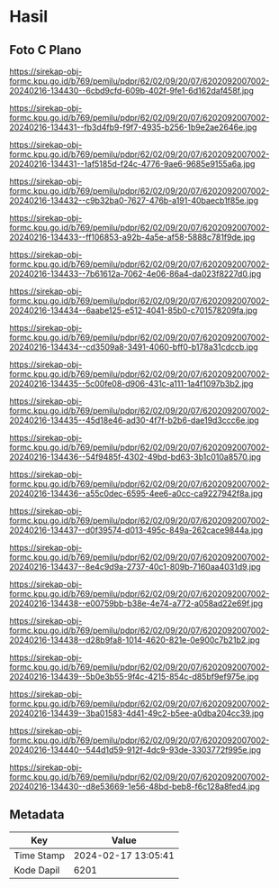 # Hasil

## Foto C Plano

https://sirekap-obj-formc.kpu.go.id/b769/pemilu/pdpr/62/02/09/20/07/6202092007002-20240216-134430--6cbd9cfd-609b-402f-9fe1-6d162daf458f.jpg

https://sirekap-obj-formc.kpu.go.id/b769/pemilu/pdpr/62/02/09/20/07/6202092007002-20240216-134431--fb3d4fb9-f9f7-4935-b256-1b9e2ae2646e.jpg

https://sirekap-obj-formc.kpu.go.id/b769/pemilu/pdpr/62/02/09/20/07/6202092007002-20240216-134431--1af5185d-f24c-4776-9ae6-9685e9155a6a.jpg

https://sirekap-obj-formc.kpu.go.id/b769/pemilu/pdpr/62/02/09/20/07/6202092007002-20240216-134432--c9b32ba0-7627-476b-a191-40baecb1f85e.jpg

https://sirekap-obj-formc.kpu.go.id/b769/pemilu/pdpr/62/02/09/20/07/6202092007002-20240216-134433--ff106853-a92b-4a5e-af58-5888c781f9de.jpg

https://sirekap-obj-formc.kpu.go.id/b769/pemilu/pdpr/62/02/09/20/07/6202092007002-20240216-134433--7b61612a-7062-4e06-86a4-da023f8227d0.jpg

https://sirekap-obj-formc.kpu.go.id/b769/pemilu/pdpr/62/02/09/20/07/6202092007002-20240216-134434--6aabe125-e512-4041-85b0-c701578209fa.jpg

https://sirekap-obj-formc.kpu.go.id/b769/pemilu/pdpr/62/02/09/20/07/6202092007002-20240216-134434--cd3509a8-3491-4060-bff0-b178a31cdccb.jpg

https://sirekap-obj-formc.kpu.go.id/b769/pemilu/pdpr/62/02/09/20/07/6202092007002-20240216-134435--5c00fe08-d906-431c-a111-1a4f1097b3b2.jpg

https://sirekap-obj-formc.kpu.go.id/b769/pemilu/pdpr/62/02/09/20/07/6202092007002-20240216-134435--45d18e46-ad30-4f7f-b2b6-dae19d3ccc6e.jpg

https://sirekap-obj-formc.kpu.go.id/b769/pemilu/pdpr/62/02/09/20/07/6202092007002-20240216-134436--54f9485f-4302-49bd-bd63-3b1c010a8570.jpg

https://sirekap-obj-formc.kpu.go.id/b769/pemilu/pdpr/62/02/09/20/07/6202092007002-20240216-134436--a55c0dec-6595-4ee6-a0cc-ca9227942f8a.jpg

https://sirekap-obj-formc.kpu.go.id/b769/pemilu/pdpr/62/02/09/20/07/6202092007002-20240216-134437--d0f39574-d013-495c-849a-262cace9844a.jpg

https://sirekap-obj-formc.kpu.go.id/b769/pemilu/pdpr/62/02/09/20/07/6202092007002-20240216-134437--8e4c9d9a-2737-40c1-809b-7160aa4031d9.jpg

https://sirekap-obj-formc.kpu.go.id/b769/pemilu/pdpr/62/02/09/20/07/6202092007002-20240216-134438--e00759bb-b38e-4e74-a772-a058ad22e69f.jpg

https://sirekap-obj-formc.kpu.go.id/b769/pemilu/pdpr/62/02/09/20/07/6202092007002-20240216-134438--d28b9fa8-1014-4620-821e-0e900c7b21b2.jpg

https://sirekap-obj-formc.kpu.go.id/b769/pemilu/pdpr/62/02/09/20/07/6202092007002-20240216-134439--5b0e3b55-9f4c-4215-854c-d85bf9ef975e.jpg

https://sirekap-obj-formc.kpu.go.id/b769/pemilu/pdpr/62/02/09/20/07/6202092007002-20240216-134439--3ba01583-4d41-49c2-b5ee-a0dba204cc39.jpg

https://sirekap-obj-formc.kpu.go.id/b769/pemilu/pdpr/62/02/09/20/07/6202092007002-20240216-134440--544d1d59-912f-4dc9-93de-3303772f995e.jpg

https://sirekap-obj-formc.kpu.go.id/b769/pemilu/pdpr/62/02/09/20/07/6202092007002-20240216-134430--d8e53669-1e56-48bd-beb8-f6c128a8fed4.jpg


## Metadata

| Key        | Value               |
| ---------- | ------------------- |
| Time Stamp | 2024-02-17 13:05:41 |
| Kode Dapil | 6201                |



